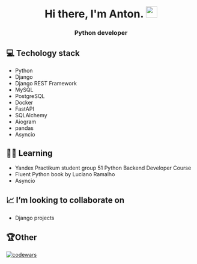 <h1 align="center">Hi there, I'm Anton.
<img src="https://github.com/blackcater/blackcater/raw/main/images/Hi.gif" width=30px></h1>
<h3 align="center">Python developer</h3>

## 💻 Techology stack
- Python
- Django
- Django REST Framework
- MySQL
- PostgreSQL
- Docker
- FastAPI
- SQLAlchemy
- Aiogram
- pandas
- Asyncio

## 👨‍🎓 Learning
- Yandex Practikum student group 51 Python Backend Developer Course
- Fluent Python book by Luciano Ramalho
- Asyncio

## 📈 I’m looking to collaborate on
- Django projects


## 🏆Other
[![codewars](https://www.codewars.com/users/catstyle1101/badges/large)](https://www.codewars.com/users/catstyle1101) 

              
<!---
catstyle1101/catstyle1101 is a ✨ special ✨ repository because its `README.md` (this file) appears on your GitHub profile.
You can click the Preview link to take a look at your changes.
--->
